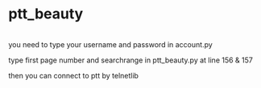 # ptt_beauty
<br>
you need to type your username and password in account.py

type first page number and searchrange in ptt_beauty.py at line 156 & 157

then you can connect to ptt by telnetlib
